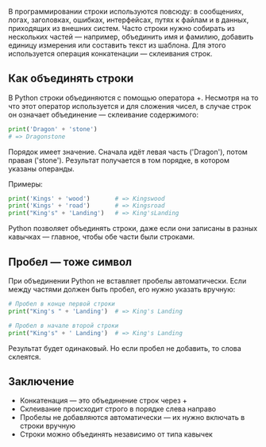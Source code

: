 В программировании строки используются повсюду: в сообщениях, логах, заголовках, ошибках, интерфейсах, путях к файлам и в данных, приходящих из внешних систем. Часто строки нужно собирать из нескольких частей — например, объединить имя и фамилию, добавить единицу измерения или составить текст из шаблона. Для этого используется операция конкатенации — склеивания строк.

## Как объединять строки

В Python строки объединяются с помощью оператора +. Несмотря на то что этот оператор используется и для сложения чисел, в случае строк он означает объединение — склеивание содержимого:

```python
print('Dragon' + 'stone')
# => Dragonstone
```

Порядок имеет значение. Сначала идёт левая часть ('Dragon'), потом правая ('stone'). Результат получается в том порядке, в котором указаны операнды.

Примеры:

```python
print('Kings' + 'wood')       # => Kingswood
print('Kings' + 'road')       # => Kingsroad
print("King's" + 'Landing')   # => King'sLanding
```

Python позволяет объединять строки, даже если они записаны в разных кавычках — главное, чтобы обе части были строками.

## Пробел — тоже символ

При объединении Python не вставляет пробелы автоматически. Если между частями должен быть пробел, его нужно указать вручную:

```python
# Пробел в конце первой строки
print("King's " + 'Landing')  # => King's Landing

# Пробел в начале второй строки
print("King's" + ' Landing')  # => King's Landing
```

Результат будет одинаковый. Но если пробел не добавить, то слова склеятся.

## Заключение

- Конкатенация — это объединение строк через +
- Склеивание происходит строго в порядке слева направо
- Пробелы не добавляются автоматически — их нужно включать в строки вручную
- Строки можно объединять независимо от типа кавычек
